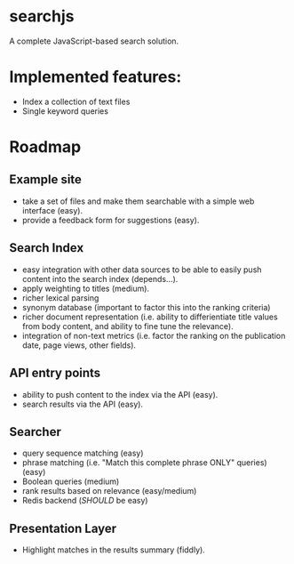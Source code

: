 # searchjs
A complete JavaScript-based search solution.

# Implemented features:

- Index a collection of text files
- Single keyword queries

# Roadmap

## Example site

- take a set of files and make them searchable with a simple web interface (easy).
- provide a feedback form for suggestions (easy).

## Search Index

- easy integration with other data sources to be able to easily push content into the search index (depends...). 
- apply weighting to titles (medium).
- richer lexical parsing
- synonym database (important to factor this into the ranking criteria)
- richer document representation (i.e. ability to differientiate title values from body content, and ability to fine tune the relevance).
- integration of non-text metrics (i.e. factor the ranking on the publication date, page views, other fields).

## API entry points

- ability to push content to the index via the API (easy).
- search results via the API (easy).

## Searcher

- query sequence matching (easy)
- phrase matching (i.e. "Match this complete phrase ONLY" queries) (easy)
- Boolean queries (medium)
- rank results based on relevance (easy/medium)
- Redis backend (*SHOULD* be easy)

## Presentation Layer

- Highlight matches in the results summary (fiddly).
